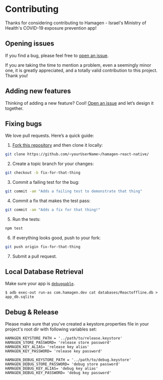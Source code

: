 # Contributing

Thanks for considering contributing to Hamagen - Israel's Ministry of Health's COVID-19 exposure prevention app!

## Opening issues

If you find a bug, please feel free to [open an issue](https://github.com/MohGovIL/hamagen-react-native/issues).

If you are taking the time to mention a problem, even a seemingly minor one, it is greatly appreciated, and a totally valid contribution to this project. Thank you!


## Adding new features

Thinking of adding a new feature? Cool! [Open an issue](https://github.com/MohGovIL/hamagen-react-native/issues) and let’s design it together.

## Fixing bugs

We love pull requests. Here’s a quick guide:

1. [Fork this repository](https://github.com/MohGovIL/hamagen-react-native/) and then clone it locally:

  ```bash
  git clone https://github.com/<yourUserName>/hamagen-react-native/
  ```

2. Create a topic branch for your changes:

  ```bash
  git checkout -b fix-for-that-thing
  ```
3. Commit a failing test for the bug:

  ```bash
  git commit -am "Adds a failing test to demonstrate that thing"
  ```

4. Commit a fix that makes the test pass:

  ```bash
  git commit -am "Adds a fix for that thing!"
  ```

5. Run the tests:

  ```bash
  npm test
  ```

6. If everything looks good, push to your fork:

  ```bash
  git push origin fix-for-that-thing
  ```

7. Submit a pull request.

## Local Database Retrieval
Make sure your app is [`debuggable`](https://developer.android.com/guide/topics/manifest/application-element).

~~~
$ adb exec-out run-as com.hamagen.dev cat databases/Reactoffline.db > app_db.sqlite
~~~

## Debug & Release

Please make sure that you've created a keystore.properties file in your project's root dir with following variables set:

~~~
HAMAGEN_KEYSTORE_PATH = '../path/to/release.keystore'
HAMAGEN_STORE_PASSWORD= 'release store password'
HAMAGEN_KEY_ALIAS= 'release key alias'
HAMAGEN_KEY_PASSWORD= 'release key password'

HAMAGEN_DEBUG_KEYSTORE_PATH = '../path/to/debug.keystore'
HAMAGEN_DEBUG_STORE_PASSWORD= 'debug store password'
HAMAGEN_DEBUG_KEY_ALIAS= 'debug key alias'
HAMAGEN_DEBUG_KEY_PASSWORD= 'debug key password'

~~~

